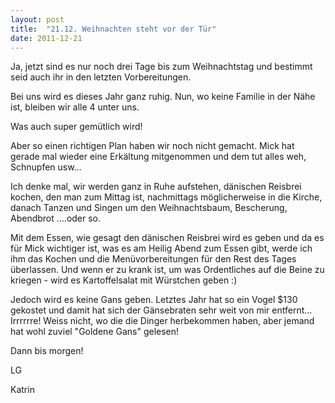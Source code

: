 ```yaml
---
layout: post
title:  "21.12. Weihnachten steht vor der Tür"
date: 2011-12-21
---
```




Ja, jetzt sind es nur noch drei Tage bis zum Weihnachtstag und bestimmt seid auch ihr in den letzten Vorbereitungen.



Bei uns wird es dieses Jahr ganz ruhig. Nun, wo keine Familie in der Nähe ist, bleiben wir alle 4 unter uns.



Was auch super gemütlich wird!



Aber so einen richtigen Plan haben wir noch nicht gemacht. Mick hat gerade mal wieder eine Erkältung mitgenommen und dem tut alles weh, Schnupfen usw…



Ich denke mal, wir werden ganz in Ruhe aufstehen, dänischen Reisbrei kochen, den man zum Mittag ist, nachmittags möglicherweise in die Kirche, danach Tanzen und Singen um den Weihnachtsbaum, Bescherung, Abendbrot ….oder so.



Mit dem Essen, wie gesagt den dänischen Reisbrei wird es geben und da es für Mick wichtiger ist, was es am Heilig Abend zum Essen gibt, werde ich ihm das Kochen und die Menüvorbereitungen für den Rest des Tages überlassen. Und wenn er zu krank ist, um was Ordentliches auf die Beine zu kriegen - wird es Kartoffelsalat mit Würstchen geben :)



Jedoch wird es keine Gans geben. Letztes Jahr hat so ein Vogel $130 gekostet und damit hat sich der Gänsebraten sehr weit von mir entfernt… Irrrrrre! Weiss nicht, wo die die Dinger herbekommen haben, aber jemand hat wohl zuviel "Goldene Gans" gelesen!



Dann bis morgen!



LG

Katrin















